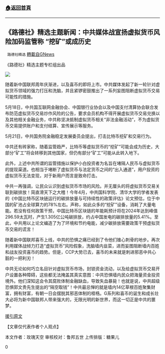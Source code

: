 ###  [:house:返回首頁](https://github.com/ourhimalayas/txt)
---

## 《路德社》精选主题新闻：中共媒体战宣扬虚拟货币风险加码监管称 “挖矿”或成历史
` 路德社精选` [轉載自GNews](https://gnews.org/zh-hans/1271294/)

《路德社》精选主题专栏组出品

![]()![](https://gnews-media-offload.s3.amazonaws.com/wp-content/uploads/2021/05/25065443/052503.jpg)

随着新中国联邦周年庆渐进，以及喜币的即将上市。中共媒体发起了新一轮针对虚拟货币领域的强力打压和洗脑，并且紧锣密鼓推出了一系列妄图阻断虚拟货币交易可能性的措施。

5月18日，中共国互联网金融协会、中国银行业协会以及中国支付清算协会联合发布防范虚拟货币交易炒作风险的公告，要求会员机构不得开展虚拟货币交易兑换以及其他相关金融业务，中共称坚决抵制虚拟货币相关“非法金融活动”，不为虚拟货币交易提供账户和支付结算、宣传展示等服务。

5月21日，中共国务院金融稳定发展委员会提出，打击比特币挖矿和交易行为。

中共还有砖家称，随着监管趋严，比特币等虚拟货币的“挖矿”可能会成为历史，大部分“矿工”将会转移到其他国家，但仍有部分“矿工”可能从此转入地下。

此外，上述中共所谓的监管措施以保护小白投资者为名旨在堵隔人民币与虚拟货币的提现渠道。也相当于堵断了虚拟货币与法定货币之间的“出入通道”，用户投资的虚拟货币无法变现，对于新用户而言是致命打击。

中共一再强调，让民众认识到虚拟货币市场的风险。并无厘头的将虚拟货币交易关联到碳排放！简直滑天下之大稽！今年4月，中共国科学院、清华大学的学者发表的《中国比特币区块链运行的碳排放量与可持续性的政策评估》论文预估，位于中国的矿池占全球算力的78%左右。声称，如此众多的“挖矿”设备，消耗了大量电能。若没有任何政策干预，中国比特币区块链的年能耗预计将在2024年达到峰值296.59太瓦时，产生1.305亿公吨碳排放，约占中国发电的碳排放量的5.41%。至此，中共用以上论文编造了为了环境和节约电能，减少碳排放需要政策干预虚拟货币交易的谎言！

随着新中国联邦喜币上线，中共的恐惧之痛已经到了令他们锥心刺骨的地步。再次利用媒体战倾力打造“虚拟货币”风险假象，洗脑墙内韭菜，进而妄图阻断墙内百姓和战友投资喜币的趋势。但是，CCP大势已去，喜币的未来就是刺进邪恶中共心脏的一把利刃！

中共无论如何巧立名目针对虚拟货币市场，封锁资金流动，以及给虚拟货币交易开户设置各种障碍，这些都无法掩盖其真实意图：中共恐惧墙内民众把海量资金投资境外。他们深知这会令其腐败体制金融缺血，导致失血暴毙！也就是说，中共超级恐惧郭文贵先生提出的“隔空取钱”！中共最忌惮的就是墙内14亿草根百姓聚集财富，拥有财富，有朝一日会摆脱其邪恶体制的桎梏。G系列和喜币的诞生和成长壮大必将为新中国联邦人带来强大的，无限光明的新世界，而这一切正是中共的噩梦。

[援引原文](http://finance.people.com.cn/n1/2021/0525/c1004-32112389.html)

【文章仅代表作者个人观点】

本文作者：玫瑰天空
审核校对：鲁邦五世
上传排版：糖果儿

0
